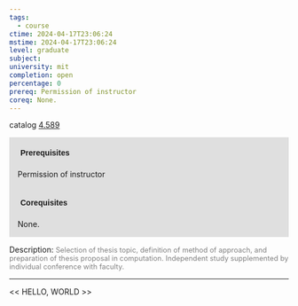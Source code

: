 ```yaml
---
tags:
  - course
ctime: 2024-04-17T23:06:24
mstime: 2024-04-17T23:06:24
level: graduate
subject: 
university: mit
completion: open
percentage: 0
prereq: Permission of instructor
coreq: None.
---
```


catalog [4.589](http://student.mit.edu/catalog/m4e.html#4.589)

<span style="display: block; padding: 15px; background-color: rgb(100, 100, 100, 0.2);"><font id="m_prereq3161_0" style="display: block; font-family: Arial, sans-serif; font-weight: bold; padding: 5px">Prerequisites</font><br><span id="prereq3161_0">Permission of instructor</span></span>
<span style="display: block; padding: 15px; background-color: rgb(100, 100, 100, 0.2);"><font id="m_coreq3161_0" style="display: block; font-family: Arial, sans-serif; font-weight: bold; padding: 5px">Corequisites</font><br><span id="coreq3161_0">None.</span></span>

<font style="">Description:</font>
<font style="color: grey; font-size: 0.8rem;">Selection of thesis topic, definition of method of approach, and preparation of thesis proposal in computation. Independent study supplemented by individual conference with faculty.</font>



---

<< HELLO, WORLD >>
